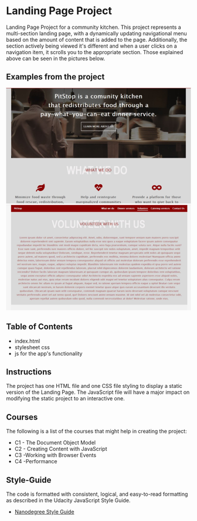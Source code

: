 # Landing Page Project 

 Landing Page Project for a community kitchen. This project represents a multi-section landing page, with a dynamically updating navigational menu based on the amount of content that is added to the page.
 Additionally, the section actively being viewed it's different and when a user clicks on a navigation item, it scrolls you to the appropriate section.
 Those explained above can be seen in the pictures below.
 ## Examples from the project
![Picture1](img/PiTStop1.jpg)
![Picture1](img/PiTStop2.jpg)

## Table of Contents
* index.html
* stylesheet css
* js for the app's functionality

## Instructions

The project has one HTML file and one CSS file styling to display a static version of the Landing Page. The JavaScript file will have a major impact on modifying the static project to an interactive one. 

## Courses

The following is a list of the courses that might help in creating the project:

* C1 - The Document Object Model
* C2 - Creating Content with JavaScript
* C3 -Working with Browser Events
* C4 -Performance


## Style-Guide
The code is formatted with consistent, logical, and easy-to-read formatting as described in the Udacity JavaScript Style Guide.

* [Nanodegree Style Guide](http://udacity.github.io/frontend-nanodegree-styleguide/)    
